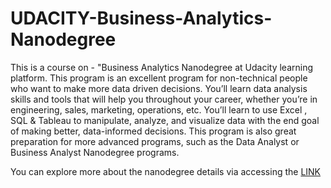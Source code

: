 # UDACITY-Business-Analytics-Nanodegree
This is a course on - "Business Analytics Nanodegree at Udacity learning platform.
This program is an excellent program for non-technical people who want to make more data driven
decisions.
You’ll learn data analysis skills and tools that will help you throughout your career, whether
you’re in engineering, sales, marketing, operations, etc. You’ll learn to use Excel , SQL & Tableau
to manipulate, analyze, and visualize data with the end goal of making better, data-informed decisions. This
program is also great preparation for more advanced programs, such as the Data Analyst or Business
Analyst Nanodegree programs.

You can explore more about the nanodegree details via accessing the [LINK](https://www.udacity.com/course/business-analytics-nanodegree--nd098)
